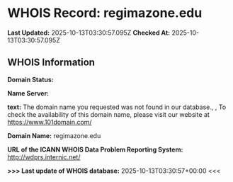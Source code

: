 # WHOIS Record: regimazone.edu

**Last Updated:** 2025-10-13T03:30:57.095Z
**Checked At:** 2025-10-13T03:30:57.095Z

## WHOIS Information

**Domain Status:** 

**Name Server:** 

**text:** The domain name you requested was not found in our database., , To check the availability of this domain name, please visit our website at https://www.101domain.com/

**Domain Name:** regimazone.edu

**URL of the ICANN WHOIS Data Problem Reporting System:** http://wdprs.internic.net/

**>>> Last update of WHOIS database:** 2025-10-13T03:30:57+00:00 <<<

